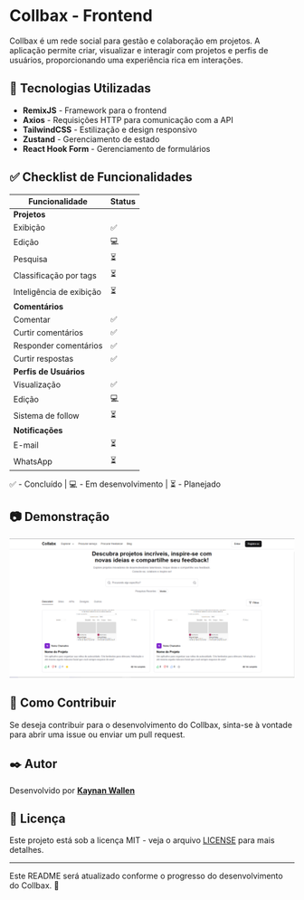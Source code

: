 # Collbax - Frontend

Collbax é um rede social para gestão e colaboração em projetos. A aplicação permite criar, visualizar e interagir com projetos e perfis de usuários, proporcionando uma experiência rica em interações.

## 🚀 Tecnologias Utilizadas

- **RemixJS** - Framework para o frontend
- **Axios** - Requisições HTTP para comunicação com a API
- **TailwindCSS** - Estilização e design responsivo
- **Zustand** - Gerenciamento de estado
- **React Hook Form** - Gerenciamento de formulários

## ✅ Checklist de Funcionalidades

| Funcionalidade       | Status |
|----------------------|--------|
| **Projetos**        |        |
| Exibição            | ✅      |
| Edição              | 💻     |
| Pesquisa            | ⏳     |
| Classificação por tags | ⏳  |
| Inteligência de exibição | ⏳ |
| **Comentários**     |        |
| Comentar           | ✅      |
| Curtir comentários | ✅      |
| Responder comentários | ✅   |
| Curtir respostas   | ✅      |
| **Perfis de Usuários** |     |
| Visualização       | ✅      |
| Edição             | 💻     |
| Sistema de follow  | ⏳     |
| **Notificações**   |        |
| E-mail             | ⏳     |
| WhatsApp           | ⏳     |

✅ - Concluído | 💻 - Em desenvolvimento | ⏳ - Planejado

## 📷 Demonstração

<img src="./public/project-image.png" alt="Imagem tela inicial do projeto">

## 📌 Como Contribuir

Se deseja contribuir para o desenvolvimento do Collbax, sinta-se à vontade para abrir uma issue ou enviar um pull request.

## ✒️ Autor

Desenvolvido por **[Kaynan Wallen](https://github.com/KaynanWallen)**

## 📄 Licença

Este projeto está sob a licença MIT - veja o arquivo [LICENSE](https://github.com/KaynanWallen) para mais detalhes.

---

Este README será atualizado conforme o progresso do desenvolvimento do Collbax. 🚀

